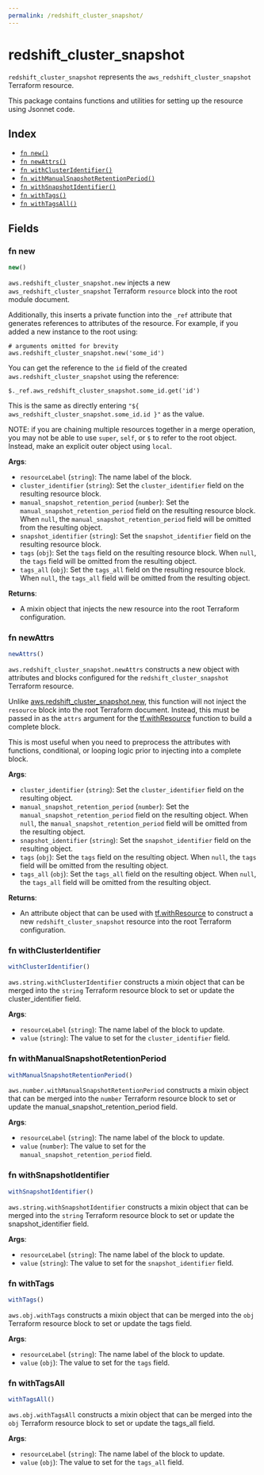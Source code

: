 ```yaml
---
permalink: /redshift_cluster_snapshot/
---
```


# redshift_cluster_snapshot

`redshift_cluster_snapshot` represents the `aws_redshift_cluster_snapshot` Terraform resource.



This package contains functions and utilities for setting up the resource using Jsonnet code.


## Index

* [`fn new()`](#fn-new)
* [`fn newAttrs()`](#fn-newattrs)
* [`fn withClusterIdentifier()`](#fn-withclusteridentifier)
* [`fn withManualSnapshotRetentionPeriod()`](#fn-withmanualsnapshotretentionperiod)
* [`fn withSnapshotIdentifier()`](#fn-withsnapshotidentifier)
* [`fn withTags()`](#fn-withtags)
* [`fn withTagsAll()`](#fn-withtagsall)

## Fields

### fn new

```ts
new()
```


`aws.redshift_cluster_snapshot.new` injects a new `aws_redshift_cluster_snapshot` Terraform `resource`
block into the root module document.

Additionally, this inserts a private function into the `_ref` attribute that generates references to attributes of the
resource. For example, if you added a new instance to the root using:

    # arguments omitted for brevity
    aws.redshift_cluster_snapshot.new('some_id')

You can get the reference to the `id` field of the created `aws.redshift_cluster_snapshot` using the reference:

    $._ref.aws_redshift_cluster_snapshot.some_id.get('id')

This is the same as directly entering `"${ aws_redshift_cluster_snapshot.some_id.id }"` as the value.

NOTE: if you are chaining multiple resources together in a merge operation, you may not be able to use `super`, `self`,
or `$` to refer to the root object. Instead, make an explicit outer object using `local`.

**Args**:
  - `resourceLabel` (`string`): The name label of the block.
  - `cluster_identifier` (`string`): Set the `cluster_identifier` field on the resulting resource block.
  - `manual_snapshot_retention_period` (`number`): Set the `manual_snapshot_retention_period` field on the resulting resource block. When `null`, the `manual_snapshot_retention_period` field will be omitted from the resulting object.
  - `snapshot_identifier` (`string`): Set the `snapshot_identifier` field on the resulting resource block.
  - `tags` (`obj`): Set the `tags` field on the resulting resource block. When `null`, the `tags` field will be omitted from the resulting object.
  - `tags_all` (`obj`): Set the `tags_all` field on the resulting resource block. When `null`, the `tags_all` field will be omitted from the resulting object.

**Returns**:
- A mixin object that injects the new resource into the root Terraform configuration.


### fn newAttrs

```ts
newAttrs()
```


`aws.redshift_cluster_snapshot.newAttrs` constructs a new object with attributes and blocks configured for the `redshift_cluster_snapshot`
Terraform resource.

Unlike [aws.redshift_cluster_snapshot.new](#fn-new), this function will not inject the `resource`
block into the root Terraform document. Instead, this must be passed in as the `attrs` argument for the
[tf.withResource](https://github.com/tf-libsonnet/core/tree/main/docs#fn-withresource) function to build a complete block.

This is most useful when you need to preprocess the attributes with functions, conditional, or looping logic prior to
injecting into a complete block.

**Args**:
  - `cluster_identifier` (`string`): Set the `cluster_identifier` field on the resulting object.
  - `manual_snapshot_retention_period` (`number`): Set the `manual_snapshot_retention_period` field on the resulting object. When `null`, the `manual_snapshot_retention_period` field will be omitted from the resulting object.
  - `snapshot_identifier` (`string`): Set the `snapshot_identifier` field on the resulting object.
  - `tags` (`obj`): Set the `tags` field on the resulting object. When `null`, the `tags` field will be omitted from the resulting object.
  - `tags_all` (`obj`): Set the `tags_all` field on the resulting object. When `null`, the `tags_all` field will be omitted from the resulting object.

**Returns**:
  - An attribute object that can be used with [tf.withResource](https://github.com/tf-libsonnet/core/tree/main/docs#fn-withresource) to construct a new `redshift_cluster_snapshot` resource into the root Terraform configuration.


### fn withClusterIdentifier

```ts
withClusterIdentifier()
```

`aws.string.withClusterIdentifier` constructs a mixin object that can be merged into the `string`
Terraform resource block to set or update the cluster_identifier field.



**Args**:
  - `resourceLabel` (`string`): The name label of the block to update.
  - `value` (`string`): The value to set for the `cluster_identifier` field.


### fn withManualSnapshotRetentionPeriod

```ts
withManualSnapshotRetentionPeriod()
```

`aws.number.withManualSnapshotRetentionPeriod` constructs a mixin object that can be merged into the `number`
Terraform resource block to set or update the manual_snapshot_retention_period field.



**Args**:
  - `resourceLabel` (`string`): The name label of the block to update.
  - `value` (`number`): The value to set for the `manual_snapshot_retention_period` field.


### fn withSnapshotIdentifier

```ts
withSnapshotIdentifier()
```

`aws.string.withSnapshotIdentifier` constructs a mixin object that can be merged into the `string`
Terraform resource block to set or update the snapshot_identifier field.



**Args**:
  - `resourceLabel` (`string`): The name label of the block to update.
  - `value` (`string`): The value to set for the `snapshot_identifier` field.


### fn withTags

```ts
withTags()
```

`aws.obj.withTags` constructs a mixin object that can be merged into the `obj`
Terraform resource block to set or update the tags field.



**Args**:
  - `resourceLabel` (`string`): The name label of the block to update.
  - `value` (`obj`): The value to set for the `tags` field.


### fn withTagsAll

```ts
withTagsAll()
```

`aws.obj.withTagsAll` constructs a mixin object that can be merged into the `obj`
Terraform resource block to set or update the tags_all field.



**Args**:
  - `resourceLabel` (`string`): The name label of the block to update.
  - `value` (`obj`): The value to set for the `tags_all` field.
